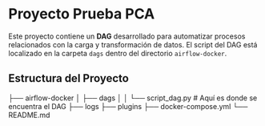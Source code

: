 # Proyecto Prueba PCA

Este proyecto contiene un **DAG** desarrollado para automatizar procesos relacionados con la carga y transformación de datos. El script del DAG está localizado en la carpeta `dags` dentro del directorio `airflow-docker`.

## Estructura del Proyecto

├── airflow-docker │ ├── dags │ │ └── script_dag.py # Aquí es donde se encuentra el DAG ├── logs ├── plugins ├── docker-compose.yml └── README.md
